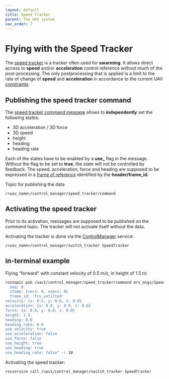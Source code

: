 ```yaml
---
layout: default
title: Speed Tracker
parent: The UAV system
nav_order: 7
---
```


# Flying with the Speed Tracker

The [speed tracker](https://github.com/ctu-mrs/mrs_uav_trackers) is a tracker often used for **swarming**.
It allows direct access to **speed** and/or **acceleration** control reference without much of the post-processing.
The only postprocessing that is applied is a limit to the rate of change of **speed** and **acceleration** in accordance to the current UAV [constraints](https://github.com/ctu-mrs/mrs_uav_managers#constraintmanager).

## Publishing the speed tracker command

The [speed tracker command message](https://ctu-mrs.github.io/mrs_msgs/msg/SpeedTrackerCommand.html) allows to **independently** set the following states:

* 3D acceleration / 3D force
* 3D speed
* height
* heading
* heading rate

Each of the states have to be enabled by a **use_<state>** flag in the message.
Without the flag to be set to **true**, the state will not be controlled by feedback.
The speed, acceleration, force and heading are supposed to be expressed in a [frame of reference](frames_of_reference) identified by the **header/frame_id**.

Topic for publishing the data
```
/<uav_name>/control_manager/speed_tracker/command
```

## Activating the speed tracker

Prior to its activation, messages are supposed to be published on the *command* topic.
The tracker will not activate itself without the data.

Activating the tracker is done via the [ControlManager](https://github.com/ctu-mrs/mrs_uav_managers#controlmanager) service:
```
/<uav_name>/control_manager/switch_tracker SpeedTracker
```

## in-terminal example

Flying "forward" with constant velocity of 0.5 m/s, in height of 1.5 m:
```bash
rostopic pub /uav1/control_manager/speed_tracker/command mrs_msgs/SpeedTrackerCommand "header:
  seq: 0
  stamp: {secs: 0, nsecs: 0}
  frame_id: 'fcu_untilted'
velocity: {x: 0.5, y: 0.0, z: 0.0}
acceleration: {x: 0.0, y: 0.0, z: 0.0}
force: {x: 0.0, y: 0.0, z: 0.0}
height: 1.5
heading: 0.0
heading_rate: 0.0
use_velocity: true 
use_acceleration: false
use_force: false
use_height: true 
use_heading: true 
use_heading_rate: false" -r 10
```

Activating the speed tracker:
```bash
rosservice call /uav1/control_manager/switch_tracker SpeedTracker
```
